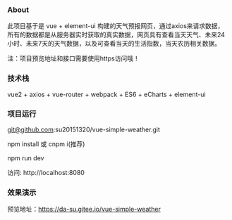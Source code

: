 ### About
此项目基于是 vue + element-ui 构建的天气预报网页，通过axios来请求数据，所有的数据都是从服务器实时获取的真实数据，网页具有查看当天天气、未来24小时、未来7天的天气数据，以及可查看当天的生活指数，当天农历相关数据。

注：项目预览地址和接口需要使用https访问哦！

### 技术栈
 vue2 + axios + vue-router + webpack + ES6 + eCharts + element-ui

### 项目运行
git@github.com:su20151320/vue-simple-weather.git

npm install 或 cnpm i(推荐)

npm run dev 

访问: http://localhost:8080

### 效果演示
预览地址：https://da-su.gitee.io/vue-simple-weather

